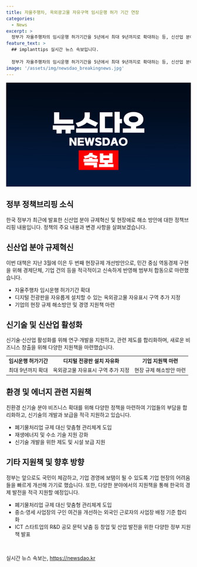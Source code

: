```yaml
---
title: 자율주행차, 옥외광고물 자유구역 임시운행 허가 기간 연장
categories:
  - News
excerpt: >
  정부가 자율주행차의 임시운행 허가기간을 5년에서 최대 9년까지로 확대하는 등, 신산업 분야 규제혁신 및 현장애로 해소 방안을 발표했다. 또한, 디지털 전광판을 자유롭게 설치할 수 있는 옥외광고물 자유표시 구역도 추가 지정했다. 이번 대책은 민간 중심 역동경제를 위해 경제단체, 기업 건의 등을 적극적이고 신속하게 반영한 것으로 전해졌다. 이 외에도 친환경 신기술 분야 비즈니스 확대를 위한 대책 등이 포함되어 있다.
feature_text: >
  ## implanttips 실시간 뉴스 속보입니다.

  정부가 자율주행차의 임시운행 허가기간을 5년에서 최대 9년까지로 확대하는 등, 신산업 분야 규제혁신 및 현장애로 해소 방안을 발표했다. 또한, 디지털 전광판을 자유롭게 설치할 수 있는 옥외광고물 자유표시 구역도 추가 지정했다. 이번 대책은 민간 중심 역동경제를 위해 경제단체, 기업 건의 등을 적극적이고 신속하게 반영한 것으로 전해졌다. 이 외에도 친환경 신기술 분야 비즈니스 확대를 위한 대책 등이 포함되어 있다.
image: '/assets/img/newsdao_breakingnews.jpg'
---
```


<p><img src="/assets/img/newsdao_breakingnews.jpg" alt="implanttips 속보" /></p>

<h2 data-ke-size="size26">정부 정책브리핑 소식</h2>

<p data-ke-size="size16">한국 정부가 최근에 발표한 신산업 분야 규제혁신 및 현장애로 해소 방안에 대한 정책브리핑 내용입니다. 정책의 주요 내용과 변경 사항을 살펴보겠습니다.</p>

<h2>신산업 분야 규제혁신</h2>

<p data-ke-size="size16">이번 대책은 지난 3월에 이은 두 번째 현장규제 개선방안으로, 민간 중심 역동경제 구현을 위해 경제단체, 기업 건의 등을 적극적이고 신속하게 반영해 범부처 합동으로 마련했습니다.</p>

<ul>
    <li>자율주행차 임시운행 허가기간 확대</li>
    <li>디지털 전광판을 자유롭게 설치할 수 있는 옥외광고물 자유표시 구역 추가 지정</li>
    <li>기업의 현장 규제 해소방안 및 경영 지원책 마련</li>
</ul>

<h2>신기술 및 신산업 활성화</h2>

<p data-ke-size="size16">신기술·신산업 활성화를 위해 연구·개발을 지원하고, 관련 제도를 합리화하며, 새로운 비즈니스 창출을 위해 다양한 지원책을 마련했습니다.</p>

<table>
    <tr>
        <td style="text-align: center; height: 17px;"><b>임시운행 허가기간</b></td>
        <td style="text-align: center; height: 17px;"><b>디지털 전광판 설치 자유화</b></td>
        <td style="text-align: center; height: 17px;"><b>기업 지원책 마련</b></td>
    </tr>
    <tr>
        <td style="text-align: center; height: 17px;">최대 9년까지 확대</td>
        <td style="text-align: center; height: 17px;">옥외광고물 자유표시 구역 추가 지정</td>
        <td style="text-align: center; height: 17px;">현장 규제 해소방안 마련</td>
    </tr>
</table>

<h2>환경 및 에너지 관련 지원책</h2>

<p data-ke-size="size16">친환경 신기술 분야 비즈니스 확대를 위해 다양한 정책을 마련하여 기업들의 부담을 합리화하고, 신기술의 개발과 보급을 적극 지원하고 있습니다.</p>

<ul>
    <li>폐기물처리업 규제 대신 맞춤형 관리체계 도입</li>
    <li>재생에너지 및 수소 기술 지원 강화</li>
    <li>신기술 개발을 위한 제도 및 시설 보급 지원</li>
</ul>

<h2>기타 지원책 및 향후 방향</h2>

<p data-ke-size="size16">정부는 앞으로도 국민이 체감하고, 기업 경영에 보탬이 될 수 있도록 기업 현장의 어려움들을 빠르게 개선해 가기로 했습니다. 또한, 다양한 분야에서의 지원책을 통해 한국의 경제 발전을 적극 지원할 예정입니다.</p>

<ul>
    <li>폐기물처리업 규제 대신 맞춤형 관리체계 도입</li>
    <li>중소·영세 사업장의 구인 여건을 개선하는 외국인 근로자의 사업장 배정 기준 합리화</li>
    <li>ICT 스타트업의 R&D 공모 문턱 낮춤 등 창업 및 산업 발전을 위한 다양한 정부 지원책 발표</li>
</ul>

<p data-ke-size="size16">&nbsp;</p>
실시간 뉴스 속보는, <a href="https://newsdao.kr" rel="dofollow">https://newsdao.kr</a>


